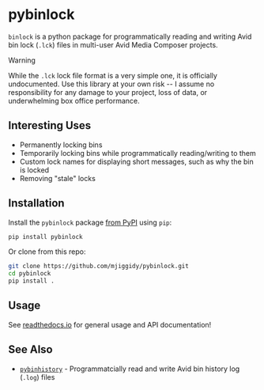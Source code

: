 # pybinlock

`binlock` is a python package for programmatically reading and writing Avid bin lock (`.lck`) files in 
multi-user Avid Media Composer projects.

>[!WARNING]
>While the `.lck` lock file format is a very simple one, it is officially undocumented.  Use this library at your own risk --
>I assume no responsibility for any damage to your project, loss of data, or underwhelming box office performance.

## Interesting Uses

- Permanently locking bins
- Temporarily locking bins while programmatically reading/writing to them
- Custom lock names for displaying short messages, such as why the bin is locked
- Removing "stale" locks

## Installation

Install the `pybinlock` package [from PyPI](https://pypi.org/project/pybinlock/) using `pip`:

```bash
pip install pybinlock
```

Or clone from this repo:

```bash
git clone https://github.com/mjiggidy/pybinlock.git
cd pybinlock
pip install .
```

## Usage

See [readthedocs.io](https://pybinlock.readthedocs.io) for general usage and API documentation!

## See Also
- [`pybinhistory`](https://github.com/mjiggidy/pybinhistory) - Programmatcially read and write Avid bin history log (`.log`) files

